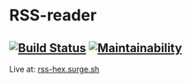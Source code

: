 # RSS-reader
[![Build Status](https://travis-ci.org/mput/rss-reader.svg?branch=master)](https://travis-ci.org/mput/rss-reader)
[![Maintainability](https://api.codeclimate.com/v1/badges/8bbff816987127a2307d/maintainability)](https://codeclimate.com/github/mput/rss-reader/maintainability)
-------------------------------------

Live at: [rss-hex.surge.sh](http://rss-hex.surge.sh/)
